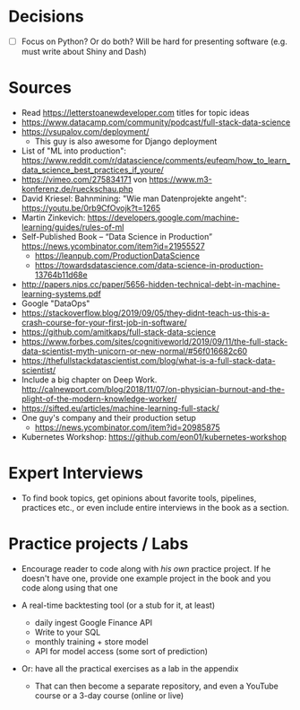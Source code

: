 # Decisions

- [ ] Focus on Python? Or do both? Will be hard for presenting software (e.g. must write about Shiny and Dash)

# Sources

- Read https://letterstoanewdeveloper.com titles for topic ideas
- https://www.datacamp.com/community/podcast/full-stack-data-science
- https://vsupalov.com/deployment/
  - This guy is also awesome for Django deployment
- List of "ML into production": https://www.reddit.com/r/datascience/comments/eufeqm/how_to_learn_data_science_best_practices_if_youre/
- https://vimeo.com/275834171 von https://www.m3-konferenz.de/rueckschau.php
- David Kriesel: Bahnmining: "Wie man Datenprojekte angeht": https://youtu.be/0rb9CfOvojk?t=1265
- Martin Zinkevich: https://developers.google.com/machine-learning/guides/rules-of-ml
- Self-Published Book – “Data Science in Production” https://news.ycombinator.com/item?id=21955527
  - https://leanpub.com/ProductionDataScience
  - https://towardsdatascience.com/data-science-in-production-13764b11d68e
- http://papers.nips.cc/paper/5656-hidden-technical-debt-in-machine-learning-systems.pdf
- Google "DataOps"
- https://stackoverflow.blog/2019/09/05/they-didnt-teach-us-this-a-crash-course-for-your-first-job-in-software/
- https://github.com/amitkaps/full-stack-data-science
- https://www.forbes.com/sites/cognitiveworld/2019/09/11/the-full-stack-data-scientist-myth-unicorn-or-new-normal/#56f016682c60
- https://thefullstackdatascientist.com/blog/what-is-a-full-stack-data-scientist/
- Include a big chapter on Deep Work. http://calnewport.com/blog/2018/11/07/on-physician-burnout-and-the-plight-of-the-modern-knowledge-worker/
- https://sifted.eu/articles/machine-learning-full-stack/
- One guy's company and their production setup
  - https://news.ycombinator.com/item?id=20985875
- Kubernetes Workshop: https://github.com/eon01/kubernetes-workshop


# Expert Interviews

- To find book topics, get opinions about favorite tools, pipelines, practices
  etc., or even include entire interviews in the book as a section.

# Practice projects / Labs

- Encourage reader to code along with *his own* practice project. If he doesn't have one, provide one example project in the book and you code along using that one

- A real-time backtesting tool (or a stub for it, at least)
   - daily ingest Google Finance API
   - Write to your SQL
   - monthly training + store model
   - API for model access (some sort of prediction)
- Or: have all the practical exercises as a lab in the appendix
  - That can then become a separate repository, and even a YouTube course or a 3-day course (online or live)
